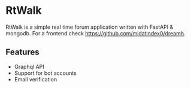 # RtWalk

RtWalk is a simple real time forum application written with FastAPI & mongodb. For a frontend check https://github.com/midatindex0/dreamh.

## Features
- Graphql API
- Support for bot accounts
- Email verification